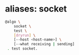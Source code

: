 # aliases: socket

```bash
@algo \
	socket \
	test \
	[dryrun] \
	[--host <host-name>] \
	[--what receiving | sending]
 . test socket.
```
